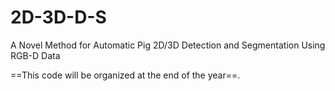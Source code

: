 # 2D-3D-D-S
A Novel Method for Automatic Pig 2D/3D Detection and Segmentation Using RGB-D Data

==This code will be organized at the end of the year==.
